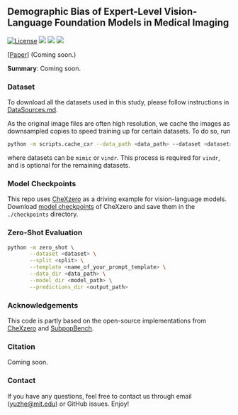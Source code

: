 ## Demographic Bias of Expert-Level Vision-Language Foundation Models in Medical Imaging

[![License](https://img.shields.io/badge/license-MIT-red.svg)](https://github.com/YyzHarry/vlm-fairness/blob/main/LICENSE)
![](https://img.shields.io/github/stars/YyzHarry/vlm-fairness)
![](https://img.shields.io/github/forks/YyzHarry/vlm-fairness)
![](https://visitor-badge.laobi.icu/badge?page_id=YyzHarry.vlm-fairness&right_color=%23FFA500)

[[Paper]()] (Coming soon.)

**Summary**: Coming soon.

### Dataset

To download all the datasets used in this study, please follow instructions in [DataSources.md](./DataSources.md).

As the original image files are often high resolution, we cache the images as downsampled copies to speed training up for certain datasets. To do so, run
```bash
python -m scripts.cache_cxr --data_path <data_path> --dataset <dataset>
``` 
where datasets can be `mimic` or `vindr`. This process is required for `vindr`, and is optional for the remaining datasets.

### Model Checkpoints
This repo uses [CheXzero](https://www.nature.com/articles/s41551-022-00936-9) as a driving example for vision-language models.
Download [model checkpoints](https://drive.google.com/drive/folders/1makFLiEMbSleYltaRxw81aBhEDMpVwno?usp=sharing) of CheXzero and save them in the `./checkpoints` directory.


### Zero-Shot Evaluation

```bash
python -m zero_shot \
       --dataset <dataset> \
       --split <split> \
       --template <name_of_your_prompt_template> \
       --data_dir <data_path> \
       --model_dir <model_path> \
       --predictions_dir <output_path>
```

### Acknowledgements
This code is partly based on the open-source implementations from [CheXzero](https://github.com/rajpurkarlab/CheXzero) and [SubpopBench](https://github.com/YyzHarry/SubpopBench).

### Citation
Coming soon.

### Contact
If you have any questions, feel free to contact us through email (yuzhe@mit.edu) or GitHub issues. Enjoy!

